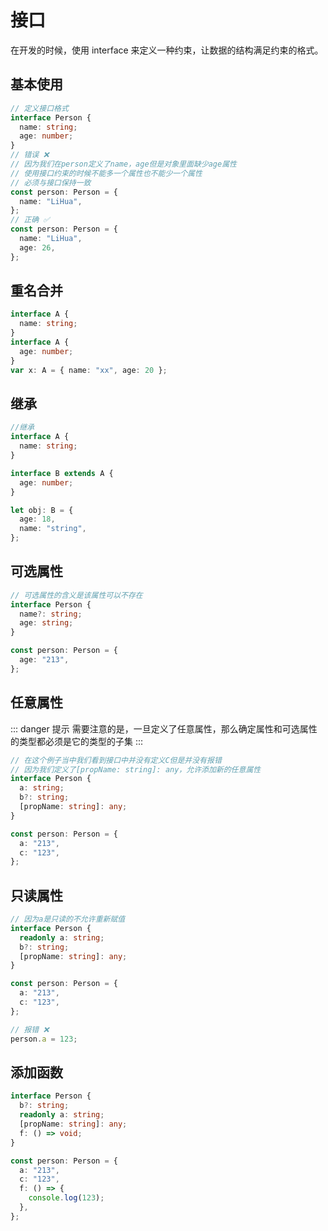 # 接口

在开发的时候，使用 interface 来定义一种约束，让数据的结构满足约束的格式。

## 基本使用

```ts
// 定义接口格式
interface Person {
  name: string;
  age: number;
}
// 错误 ❌
// 因为我们在person定义了name，age但是对象里面缺少age属性
// 使用接口约束的时候不能多一个属性也不能少一个属性
// 必须与接口保持一致
const person: Person = {
  name: "LiHua",
};
// 正确 ✅
const person: Person = {
  name: "LiHua",
  age: 26,
};
```

## 重名合并

```ts
interface A {
  name: string;
}
interface A {
  age: number;
}
var x: A = { name: "xx", age: 20 };
```

## 继承

```ts
//继承
interface A {
  name: string;
}

interface B extends A {
  age: number;
}

let obj: B = {
  age: 18,
  name: "string",
};
```

## 可选属性

```ts
// 可选属性的含义是该属性可以不存在
interface Person {
  name?: string;
  age: string;
}

const person: Person = {
  age: "213",
};
```

## 任意属性

::: danger 提示
需要注意的是，一旦定义了任意属性，那么确定属性和可选属性的类型都必须是它的类型的子集
:::

```ts
// 在这个例子当中我们看到接口中并没有定义C但是并没有报错
// 因为我们定义了[propName: string]: any，允许添加新的任意属性
interface Person {
  a: string;
  b?: string;
  [propName: string]: any;
}

const person: Person = {
  a: "213",
  c: "123",
};
```

## 只读属性

```ts
// 因为a是只读的不允许重新赋值
interface Person {
  readonly a: string;
  b?: string;
  [propName: string]: any;
}

const person: Person = {
  a: "213",
  c: "123",
};

// 报错 ❌
person.a = 123;
```

## 添加函数

```ts
interface Person {
  b?: string;
  readonly a: string;
  [propName: string]: any;
  f: () => void;
}

const person: Person = {
  a: "213",
  c: "123",
  f: () => {
    console.log(123);
  },
};
```

<!-- ## 示例

类似说我们知道一个列表数据接口会返回 code、list、msg、total、page，那么我们就可以定义一个列表接口返回

```ts
interface listResult {
  code: number;
  list: array;
  msg: string;
  total: number;
  page: number;
}
```

```ts
const main: listResult = await formDesign.searchFormData("进度总汇交表");
``` -->
